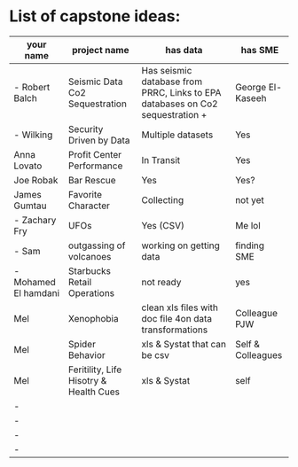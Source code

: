 # List of capstone ideas:
your name | project name | has data | has SME
| - | - | - | - |
| - Robert Balch | Seismic Data Co2 Sequestration | Has seismic database from PRRC, Links to EPA databases on Co2 sequestration + | George El-Kaseeh 
| - Wilking| Security Driven by Data | Multiple datasets | Yes|
| Anna Lovato | Profit Center Performance | In Transit | Yes
| Joe Robak | Bar Rescue | Yes | Yes? |
| James Gumtau | Favorite Character | Collecting | not yet |
| - Zachary Fry | UFOs | Yes (CSV) | Me lol
| - Sam | outgassing of volcanoes | working on getting data | finding SME |
| - Mohamed El hamdani |  Starbucks Retail Operations       |   not ready     | yes |
| Mel | Xenophobia | clean xls files with doc file 4on data transformations | Colleague PJW
| Mel | Spider Behavior | xls & Systat that can be csv | Self & Colleagues
| Mel | Feritility, Life Hisotry & Health Cues | xls & Systat | self
| - 
| - 
| - 
| - 

